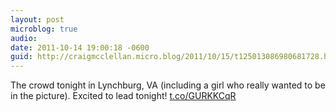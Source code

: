 ```yaml
---
layout: post
microblog: true
audio: 
date: 2011-10-14 19:00:18 -0600
guid: http://craigmcclellan.micro.blog/2011/10/15/t125013086980681728.html
---
```

The crowd tonight in Lynchburg, VA (including a girl who really wanted to be in the picture). Excited to lead tonight! [t.co/GURKKCqR](http://t.co/GURKKCqR)
